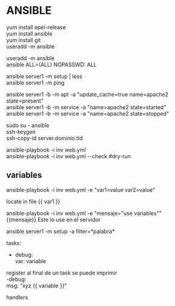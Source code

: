 # ANSIBLE
yum install epel-release  
yum install ansible  
yum install git  
useradd -m ansible  
  
useradd -m ansible  
ansible ALL=(ALL) NOPASSWD: ALL  
  
ansible server1 -m setup | less  
ansible server1 -m ping  
  
ansible server1 -b -m apt -a "update_cache=true name=apache2 state=present"  
ansible server1 -b -m service -a "name=apache2 state=started"  
ansible server1 -b -m service -a "name=apache2 state=stopped"  
  
sudo su - ansible  
ssh-keygen  
ssh-copy-id server.dominio.tld  
  
ansible-playbook -i inv web.yml  
ansible-playbook -i inv web.yml --check #dry-run  
  
## variables
ansible-playbook -i inv web.yml -e "var1=value var2=value"  
  
locate in file {{ var1 }}  
  
ansible-playbook -i inv web.yml -e "mensaje=\"use variables\""  
{{mensaje}} Este lo use en el servidor  
  
ansible server1 -m setup -a filter=\*palabra\*  
  
tasks:  
  - debug:  
     var: variable  
  
register al final de un task se puede imprimir  
-debug:  
  msg: "xyz {{ variable }}"  
  
handlers  
